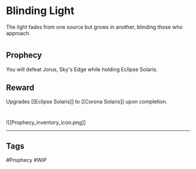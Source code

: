 # Blinding Light
The light fades from one source but grows in another, blinding those who approach.
#
## Prophecy
You will defeat Jorus, Sky's Edge while holding Eclipse Solaris.
## Reward
Upgrades [[Eclipse Solaris]] to [[Corona Solaris]] upon completion. 

#
![[Prophecy_inventory_icon.png]]

---
## Tags
#Prophecy
#WiP 